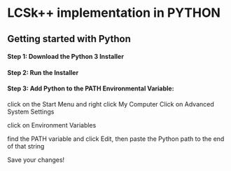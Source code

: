 # LCSk++ implementation in PYTHON

## Getting started with Python 
#### Step 1: Download the Python 3 Installer
#### Step 2: Run the Installer
#### Step 3: Add Python to the PATH Environmental Variable:
click on the Start Menu and right click My Computer Click on Advanced System Settings

click on Environment Variables

find the PATH variable and click Edit, then paste the Python path to the end of that string

Save your changes!
 




